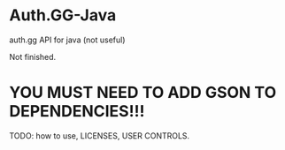 # Auth.GG-Java
auth.gg API for java (not useful)

Not finished.

# YOU MUST NEED TO ADD GSON TO DEPENDENCIES!!!
TODO: how to use, LICENSES, USER CONTROLS.
